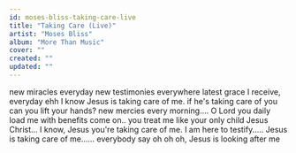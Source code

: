 ```yaml
---
id: moses-bliss-taking-care-live
title: "Taking Care (Live)"
artist: "Moses Bliss"
album: "More Than Music"
cover: ""
created: ""
updated: ""
---
```


new miracles everyday new testimonies everywhere latest grace I receive, everyday ehh I know Jesus is taking care of me. if he's taking care of you can you lift your hands? new mercies every morning.... O Lord you daily load me with benefits come on.. you treat me like your only child Jesus Christ... I know, Jesus you're taking care of me. I am here to testify..... Jesus is taking care of me...... everybody say oh oh oh, Jesus is looking after me